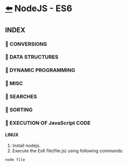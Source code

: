 # [:arrow_left:](../README.md) NodeJS - ES6

## INDEX

### :rocket: CONVERSIONS

### :rocket: DATA STRUCTURES

### :rocket: DYNAMIC PROGRAMMING

### :rocket: MISC

### :rocket: SEARCHES

### :rocket: SORTING

### :rocket: EXECUTION OF JavaScript CODE

#### LINUX

1. Install nodejs.
2. Execute the Es6 file(file.js) using following commands:

```bash
node file
```